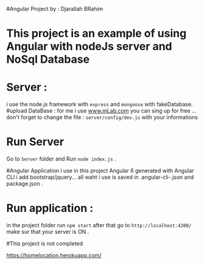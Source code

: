 #Angular Project by : Djarallah BRahim

# This project is an example of using Angular with nodeJs server and NoSql Database

# Server :
i use the node.js framework with `express` and `mongoose` with fakeDatabase.
#upload DataBase :
for me i use www.mLab.com
you can sing up for free ... don't forget to change the file : `server/config/dev.js` with your informations
# Run Server
Go to `Server` folder and Run `node index.js` .

#Angular Application
i use in this project Angular 6 generated with Angular CLI i add bootstrap/jquery... all waht i use is saved in .angular-cli-.json and package.json .
# Run application :
in the project folder run `npm start` after that go to `http://localhost:4200/` make sur that your server is ON .


#This project is not completed

https://homelocation.herokuapp.com/

